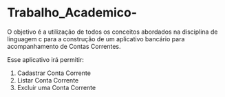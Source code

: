 # Trabalho_Academico-
O objetivo é a utilização de todos os conceitos abordados na disciplina de linguagem c para a construção de um aplicativo bancário para acompanhamento de Contas Correntes.

Esse aplicativo irá permitir:
1) Cadastrar Conta Corrente
2) Listar Conta Corrente
3) Excluir uma Conta Corrente
